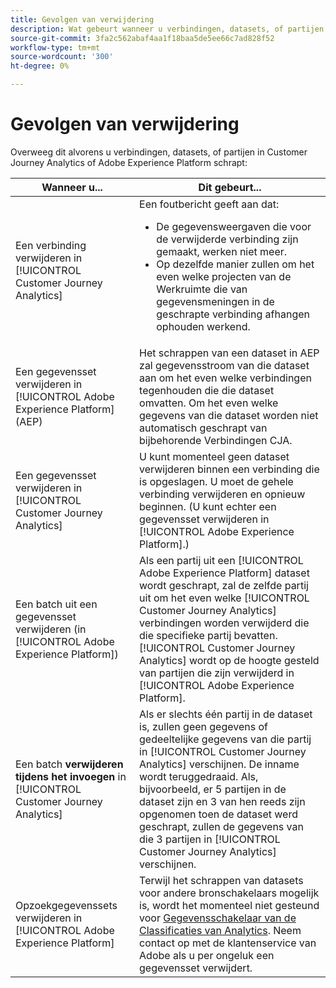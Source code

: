 ```yaml
---
title: Gevolgen van verwijdering
description: Wat gebeurt wanneer u verbindingen, datasets, of partijen in Customer Journey Analytics of Adobe Experience Platform schrapt.
source-git-commit: 3fa2c562abaf4aa1f18baa5de5ee66c7ad828f52
workflow-type: tm+mt
source-wordcount: '300'
ht-degree: 0%

---
```


# Gevolgen van verwijdering

Overweeg dit alvorens u verbindingen, datasets, of partijen in Customer Journey Analytics of Adobe Experience Platform schrapt:

| Wanneer u... | Dit gebeurt... |
| --- | --- |
| Een verbinding verwijderen in [!UICONTROL Customer Journey Analytics] | Een foutbericht geeft aan dat:<ul><li>De gegevensweergaven die voor de verwijderde verbinding zijn gemaakt, werken niet meer.</li><li> Op dezelfde manier zullen om het even welke projecten van de Werkruimte die van gegevensmeningen in de geschrapte verbinding afhangen ophouden werkend.</li></ul> |
| Een gegevensset verwijderen in [!UICONTROL Adobe Experience Platform] (AEP) | Het schrappen van een dataset in AEP zal gegevensstroom van die dataset aan om het even welke verbindingen tegenhouden die die dataset omvatten. Om het even welke gegevens van die dataset worden niet automatisch geschrapt van bijbehorende Verbindingen CJA. |
| Een gegevensset verwijderen in [!UICONTROL Customer Journey Analytics] | U kunt momenteel geen dataset verwijderen binnen een verbinding die is opgeslagen. U moet de gehele verbinding verwijderen en opnieuw beginnen. (U kunt echter een gegevensset verwijderen in [!UICONTROL Adobe Experience Platform].) |
| Een batch uit een gegevensset verwijderen (in [!UICONTROL Adobe Experience Platform]) | Als een partij uit een [!UICONTROL Adobe Experience Platform] dataset wordt geschrapt, zal de zelfde partij uit om het even welke [!UICONTROL Customer Journey Analytics] verbindingen worden verwijderd die die specifieke partij bevatten. [!UICONTROL Customer Journey Analytics] wordt op de hoogte gesteld van partijen die zijn verwijderd in  [!UICONTROL Adobe Experience Platform]. |
| Een batch **verwijderen tijdens het invoegen** in [!UICONTROL Customer Journey Analytics] | Als er slechts één partij in de dataset is, zullen geen gegevens of gedeeltelijke gegevens van die partij in [!UICONTROL Customer Journey Analytics] verschijnen. De inname wordt teruggedraaid. Als, bijvoorbeeld, er 5 partijen in de dataset zijn en 3 van hen reeds zijn opgenomen toen de dataset werd geschrapt, zullen de gegevens van die 3 partijen in [!UICONTROL Customer Journey Analytics] verschijnen. |
| Opzoekgegevenssets verwijderen in [!UICONTROL Adobe Experience Platform] | Terwijl het schrappen van datasets voor andere bronschakelaars mogelijk is, wordt het momenteel niet gesteund voor [Gegevensschakelaar van de Classificaties van Analytics](https://experienceleague.adobe.com/docs/experience-platform/sources/ui-tutorials/create/adobe-applications/classifications.html?lang=en). Neem contact op met de klantenservice van Adobe als u per ongeluk een gegevensset verwijdert. |
